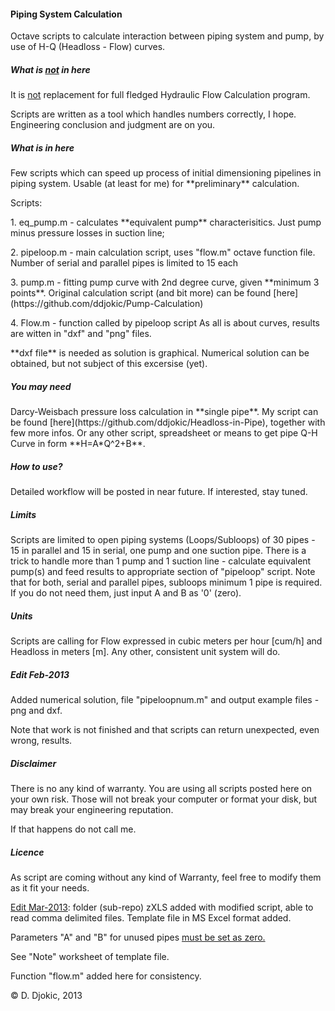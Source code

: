 <h4>Piping System Calculation</h4>

Octave scripts to calculate interaction between piping system and pump, by use of H-Q (Headloss - Flow) curves.</p>
<h5>What is <u>not</u> in here</h5>
It is <u>not</u> replacement for full fledged Hydraulic Flow Calculation program. </p>
Scripts are written as a tool which handles numbers correctly, I hope. Engineering conclusion and judgment are on you.</p>
<h5>What is in here</h5>
Few scripts which can speed up process of initial dimensioning pipelines in piping system. Usable (at least for me) for **preliminary** calculation.</p>
Scripts:</p>
1. eq_pump.m - calculates **equivalent pump** characterisitics. Just pump minus pressure losses in suction line;</p>
2. pipeloop.m - main calculation script, uses "flow.m" octave function file. Number of serial and parallel pipes is limited to 15 each</p>
3. pump.m - fitting pump curve with 2nd degree curve, given **minimum 3 points**. Original calculation script (and bit more) can be found [here](https://github.com/ddjokic/Pump-Calculation)</p>
4. Flow.m - function called by pipeloop script
As all is about curves, results are witten in "dxf" and "png" files.</p>
**dxf file** is needed as solution is graphical. Numerical solution can be obtained, but not subject of this excersise (yet).
<h5>You may need</h5>
Darcy-Weisbach pressure loss calculation in **single pipe**. My script can be found [here](https://github.com/ddjokic/Headloss-in-Pipe), together with few more infos. Or any other script, spreadsheet or means to get pipe Q-H Curve in form **H=A*Q^2+B**.
<h5>How to use?</h5>
Detailed workflow will be posted in near future. If interested, stay tuned.</p>
<h5>Limits</h5>
Scripts are limited to open piping systems (Loops/Subloops) of 30 pipes - 15 in parallel and 15 in serial, one pump and one suction pipe. There is a trick to handle more than 1 pump and 1 suction line - calculate equivalent pump(s) and feed results to appropriate section of "pipeloop" script.
Note that for both, serial and parallel pipes, subloops minimum 1 pipe is required. If you do not need them, just input A and B as '0' (zero).
<h5>Units</h5>
Scripts are calling for Flow expressed in cubic meters per hour [cum/h] and Headloss in meters [m]. Any other, consistent unit system will do. 
<h5>Edit Feb-2013</h5>
Added numerical solution, file "pipeloopnum.m" and output example files - png and dxf.</p>
Note that work is not finished and that scripts can return unexpected, even wrong, results.
<h5>Disclaimer</h5>
There is no any kind of warranty. You are using all scripts posted here on your own risk. Those will not break your computer or format your disk, but may break your engineering reputation. </p>
If that happens do not call me. </p>
<h5>Licence</h5>
As script are coming without any kind of Warranty, feel free to modify them as it fit your needs. 

<p><u>Edit Mar-2013</u>: folder (sub-repo) zXLS added with modified script, able to read comma delimited files. Template file in MS Excel format added.</p>
Parameters "A" and "B" for unused pipes <u>must be set as zero.</u></p>
See "Note" worksheet of template file.</p>
Function "flow.m" added here for consistency.</p>

© D. Djokic, 2013

